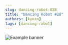 ```yaml
---
slug: dancing-robot-028
title: "Dancing Robot #28"
authors: [kynan]
tags: [dancing-robot]
---
```


![Example banner](/img/stories/dancing-robot/028.PNG)
